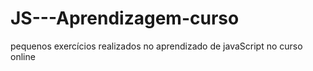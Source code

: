 # JS---Aprendizagem-curso
pequenos exercícios realizados no aprendizado de javaScript no curso online
